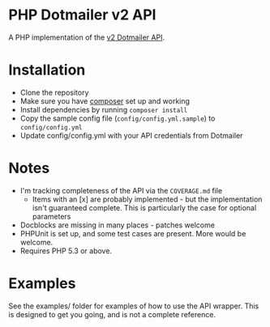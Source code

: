 # PHP Dotmailer v2 API
A PHP implementation of the [v2 Dotmailer API](http://api.dotmailer.com/).

# Installation

* Clone the repository
* Make sure you have [composer](http://getcomposer.org/) set up and working
* Install dependencies by running `composer install`
* Copy the sample config file (`config/config.yml.sample`) to `config/config.yml`
* Update config/config.yml with your API credentials from Dotmailer

# Notes

* I'm tracking completeness of the API via the `COVERAGE.md` file
    * Items with an [x] are probably implemented - but the implementation isn't guaranteed complete. This is particularly the case for optional parameters
* Docblocks are missing in many places - patches welcome
* PHPUnit is set up, and some test cases are present. More would be welcome.
* Requires PHP 5.3 or above.

# Examples

See the examples/ folder for examples of how to use the API wrapper. This is designed to get you going, and is not a complete reference.
